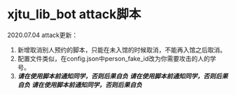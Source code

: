 # xjtu_lib_bot attack脚本

2020.07.04 attack更新：
1. 新增取消别人预约的脚本，只能在未入馆的时候取消，不能再入馆之后取消。
2. 配置文件类似，在config.json中person_fake_id改为你需要攻击的人的学号。
3. ***请在使用脚本前通知同学，否则后果自负***
***请在使用脚本前通知同学，否则后果自负***
***请在使用脚本前通知同学，否则后果自负***
